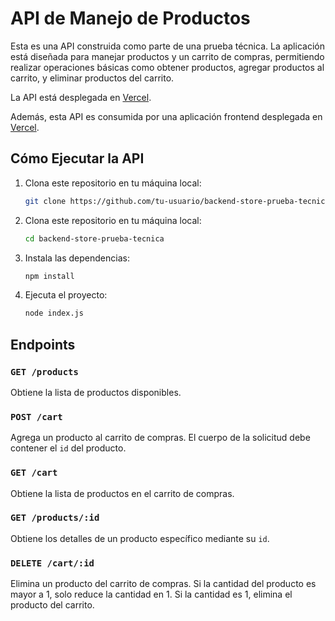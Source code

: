 # API de Manejo de Productos

Esta es una API construida como parte de una prueba técnica. La aplicación está diseñada para manejar productos y un carrito de compras, permitiendo realizar operaciones básicas como obtener productos, agregar productos al carrito, y eliminar productos del carrito.

La API está desplegada en [Vercel](https://backend-store-prueba-tecnica-git-master-johanleon0914s-projects.vercel.app).

Además, esta API es consumida por una aplicación frontend desplegada en [Vercel](https://frontend-store-prueba-tecnica.vercel.app).

## Cómo Ejecutar la API

1. Clona este repositorio en tu máquina local:
    ```bash
   git clone https://github.com/tu-usuario/backend-store-prueba-tecnica.git
2. Clona este repositorio en tu máquina local:
    ```bash
   cd backend-store-prueba-tecnica
3. Instala las dependencias:
    ```bash
   npm install
4. Ejecuta el proyecto:
    ```bash
   node index.js

## Endpoints

### `GET /products`
Obtiene la lista de productos disponibles.

### `POST /cart`
Agrega un producto al carrito de compras. El cuerpo de la solicitud debe contener el `id` del producto.

### `GET /cart`
Obtiene la lista de productos en el carrito de compras.

### `GET /products/:id`
Obtiene los detalles de un producto específico mediante su `id`.

### `DELETE /cart/:id`
Elimina un producto del carrito de compras. Si la cantidad del producto es mayor a 1, solo reduce la cantidad en 1. Si la cantidad es 1, elimina el producto del carrito.
